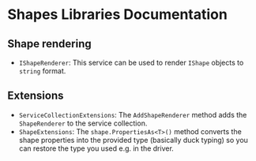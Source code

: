 ﻿# Shapes Libraries Documentation



## Shape rendering

- `IShapeRenderer`: This service can be used to render `IShape` objects to `string` format.

## Extensions

- `ServiceCollectionExtensions`: The `AddShapeRenderer` method adds the `ShapeRenderer` to the service collection.
- `ShapeExtensions`: The `shape.PropertiesAs<T>()` method converts the shape properties into the provided type (basically duck typing) so you can restore the type you used e.g. in the driver.
